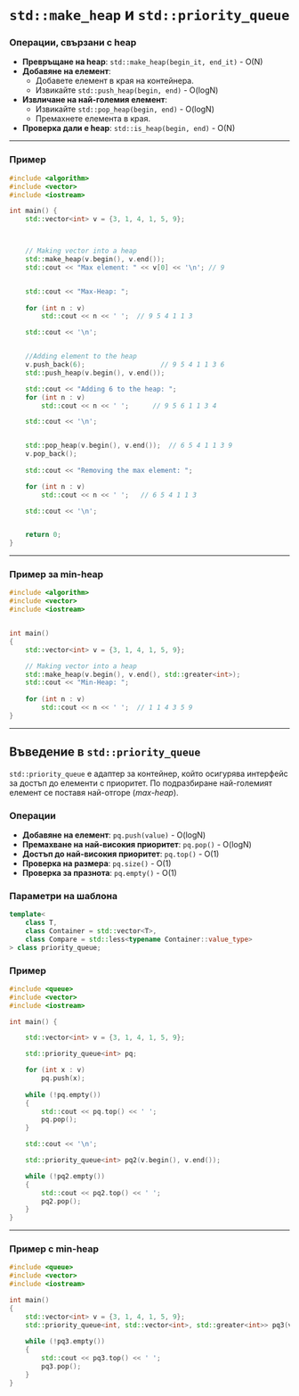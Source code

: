 # `std::make_heap` и `std::priority_queue`

### Операции, свързани с heap
- **Превръщане на heap**: `std::make_heap(begin_it, end_it)` - O(N)
- **Добавяне на елемент**:
  - Добавете елемент в края на контейнера.
  - Извикайте `std::push_heap(begin, end)` - O(logN)
- **Извличане на най-големия елемент**:
  - Извикайте `std::pop_heap(begin, end)` - O(logN)
  - Премахнете елемента в края.
- **Проверка дали е heap**: `std::is_heap(begin, end)` - O(N)

---

### Пример
```c++
#include <algorithm>
#include <vector>
#include <iostream>

int main() {
    std::vector<int> v = {3, 1, 4, 1, 5, 9};



    // Making vector into a heap
    std::make_heap(v.begin(), v.end());
    std::cout << "Max element: " << v[0] << '\n'; // 9


    std::cout << "Max-Heap: ";
    
    for (int n : v)
        std::cout << n << ' ';  // 9 5 4 1 1 3

    std::cout << '\n';


    //Adding element to the heap
    v.push_back(6);                   // 9 5 4 1 1 3 6
    std::push_heap(v.begin(), v.end());

    std::cout << "Adding 6 to the heap: ";
    for (int n : v)
        std::cout << n << ' ';      // 9 5 6 1 1 3 4

    std::cout << '\n';


    std::pop_heap(v.begin(), v.end());  // 6 5 4 1 1 3 9
    v.pop_back();
    
    std::cout << "Removing the max element: ";

    for (int n : v)
        std::cout << n << ' ';   // 6 5 4 1 1 3

    std::cout << '\n';


    return 0;
}
```

---

### Пример за min-heap

```c++
#include <algorithm>
#include <vector>
#include <iostream>


int main() 
{
    std::vector<int> v = {3, 1, 4, 1, 5, 9};

    // Making vector into a heap
    std::make_heap(v.begin(), v.end(), std::greater<int>);
    std::cout << "Min-Heap: ";
    
    for (int n : v)
        std::cout << n << ' ';  // 1 1 4 3 5 9
}
```


---

## Въведение в `std::priority_queue`

`std::priority_queue` е адаптер за контейнер, който осигурява интерфейс за достъп до елементи с приоритет. По подразбиране най-големият елемент се поставя най-отгоре (*max-heap*).

### Операции
- **Добавяне на елемент**: `pq.push(value)` - O(logN)
- **Премахване на най-високия приоритет**: `pq.pop()` - O(logN)
- **Достъп до най-високия приоритет**: `pq.top()` - O(1)
- **Проверка на размера**: `pq.size()` - O(1)
- **Проверка за празнота**: `pq.empty()` - O(1)

### Параметри на шаблона
```c++
template<
    class T,
    class Container = std::vector<T>,
    class Compare = std::less<typename Container::value_type>
> class priority_queue;
```

### Пример

```c++
#include <queue>
#include <vector>
#include <iostream>

int main() {

    std::vector<int> v = {3, 1, 4, 1, 5, 9};

    std::priority_queue<int> pq;

    for (int x : v)
        pq.push(x);
    
    while (!pq.empty()) 
    {
        std::cout << pq.top() << ' ';
        pq.pop(); 
    }

    std::cout << '\n';

    std::priority_queue<int> pq2(v.begin(), v.end());

    while (!pq2.empty()) 
    {
        std::cout << pq2.top() << ' ';
        pq2.pop(); 
    }
}
```


---

### Пример с min-heap

```c++
#include <queue>
#include <vector>
#include <iostream>

int main() 
{
    std::vector<int> v = {3, 1, 4, 1, 5, 9};
    std::priority_queue<int, std::vector<int>, std::greater<int>> pq3(v.begin(), v.end());
    
    while (!pq3.empty()) 
    {
        std::cout << pq3.top() << ' ';
        pq3.pop(); 
    }
}
```
